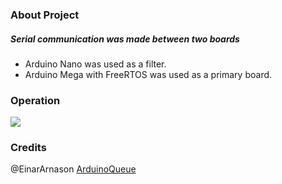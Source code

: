 ### About Project
##### Serial communication was made between two boards

- Arduino Nano was used as a filter.
- Arduino Mega with FreeRTOS was used as a primary board.

### Operation
![](gifs/garbage.gif)
### Credits
@EinarArnason [ArduinoQueue](https://github.com/EinarArnason/ArduinoQueue)
